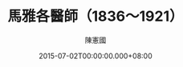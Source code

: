 ---
issue: 128
title: 馬雅各醫師（1836～1921）
author: 陳憲國
date: 2015-07-02T00:00:00.000+08:00
topic: 文史
difficulty: 1
wikidata: Q98095484
wikidata_link: https://www.wikidata.org/wiki/Q98095484
author_wikidata_link: https://www.wikidata.org/wiki/Q98096340
author_wikidata: Q98096340
---